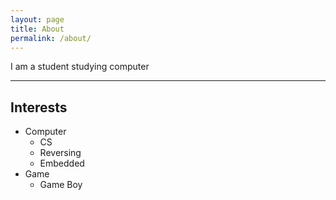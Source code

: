 ```yaml
---
layout: page
title: About
permalink: /about/
---
```


I am a student studying computer
* * *

Interests
-

* Computer
	* CS
	* Reversing
	* Embedded
* Game
	* Game Boy